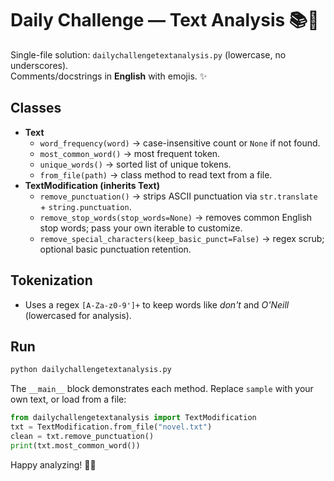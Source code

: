 # Daily Challenge — Text Analysis 📚🧠

Single-file solution: `dailychallengetextanalysis.py` (lowercase, no underscores).  
Comments/docstrings in **English** with emojis. ✨

## Classes
- **Text**
  - `word_frequency(word)` → case-insensitive count or `None` if not found.
  - `most_common_word()` → most frequent token.
  - `unique_words()` → sorted list of unique tokens.
  - `from_file(path)` → class method to read text from a file.
- **TextModification (inherits Text)**
  - `remove_punctuation()` → strips ASCII punctuation via `str.translate` + `string.punctuation`.
  - `remove_stop_words(stop_words=None)` → removes common English stop words; pass your own iterable to customize.
  - `remove_special_characters(keep_basic_punct=False)` → regex scrub; optional basic punctuation retention.

## Tokenization
- Uses a regex `[A-Za-z0-9']+` to keep words like *don't* and *O'Neill* (lowercased for analysis).

## Run
```bash
python dailychallengetextanalysis.py
```
The `__main__` block demonstrates each method. Replace `sample` with your own text, or load from a file:
```python
from dailychallengetextanalysis import TextModification
txt = TextModification.from_file("novel.txt")
clean = txt.remove_punctuation()
print(txt.most_common_word())
```

Happy analyzing! 🧪🔎
